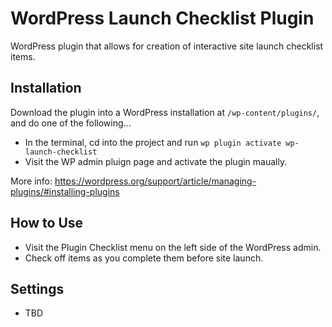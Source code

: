 # WordPress Launch Checklist Plugin

WordPress plugin that allows for creation of interactive site launch checklist items.

## Installation
Download the plugin into a WordPress installation at `/wp-content/plugins/`, and do one of the following...
* In the terminal, cd into the project and run `wp plugin activate wp-launch-checklist`
* Visit the WP admin pluign page and activate the plugin maually.

More info: https://wordpress.org/support/article/managing-plugins/#installing-plugins

## How to Use
* Visit the Plugin Checklist menu on the left side of the WordPress admin.
* Check off items as you complete them before site launch.

## Settings
* TBD
